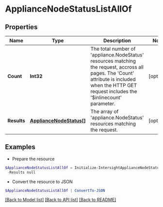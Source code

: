# ApplianceNodeStatusListAllOf
## Properties

Name | Type | Description | Notes
------------ | ------------- | ------------- | -------------
**Count** | **Int32** | The total number of &#39;appliance.NodeStatus&#39; resources matching the request, accross all pages. The &#39;Count&#39; attribute is included when the HTTP GET request includes the &#39;$inlinecount&#39; parameter. | [optional] 
**Results** | [**ApplianceNodeStatus[]**](ApplianceNodeStatus.md) | The array of &#39;appliance.NodeStatus&#39; resources matching the request. | [optional] 

## Examples

- Prepare the resource
```powershell
$ApplianceNodeStatusListAllOf = Initialize-IntersightApplianceNodeStatusListAllOf  -Count null `
 -Results null
```

- Convert the resource to JSON
```powershell
$ApplianceNodeStatusListAllOf | ConvertTo-JSON
```

[[Back to Model list]](../README.md#documentation-for-models) [[Back to API list]](../README.md#documentation-for-api-endpoints) [[Back to README]](../README.md)

